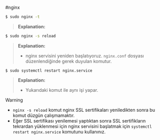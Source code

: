 #nginx 
```bash
$ sudo nginx -t 
```
> **Explanation:**

```bash
$ sudo nginx -s reload
```
> **Explanation:**
> + nginx servisini yeniden başlatıyoruz. `nginx.conf` dosyası düzenlendiğinde gerek duyulan komutur.

```
$ sudo systemctl restart nginx.service
```
> **Explanation:**
> + Yukarıdaki komut ile aynı işi yapar.


> [!WARNING]
> + `nginx -s reload` komut nginx SSL sertifikaları yeniledikten sonra bu komut düzgün çalışmamaktır.
> + Eğer SSL sertifikası yenilemesi yaptıktan sonra SSL sertifikların tekrardan yüklenmesi için nginx servisini başlatmak için `systemctl restart nginx.service` komutunu kullanınız.

